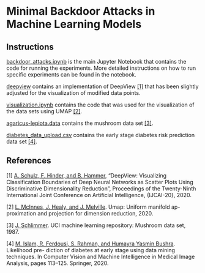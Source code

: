 # Minimal Backdoor Attacks in Machine Learning Models
## Instructions
[backdoor_attacks.ipynb](backdoor_attacks.ipynb) is the main Jupyter Notebook that contains the code for running the experiments. 
More detailed instructions on how to run specific experiments can be found in the notebook.

[deepview](deepview) contains an implementation of DeepView [[1]](#1) that has been slightly adjusted for the visualization of modified data points.

[visualization.ipynb](visualization.ipynb) contains the code that was used for the visualization of the data sets using UMAP [[2]](#2).

[agaricus-lepiota.data](agaricus-lepiota.data) contains the mushroom data set [[3]](#3).

[diabetes_data_upload.csv](diabetes_data_upload.csv) contains the early stage diabetes risk prediction data set [[4]](#4).


## References
<a id="1">[1]</a> 
[A. Schulz, F. Hinder, and B. Hammer](https://www.ijcai.org/Proceedings/2020/319), “DeepView: Visualizing Classification Boundaries of Deep Neural Networks as Scatter Plots Using Discriminative Dimensionality Reduction”, Proceedings of the Twenty-Ninth International Joint Conference on Artificial Intelligence, {IJCAI-20}, 2020.

<a id="2">[2]</a>
[L. McInnes, J. Healy, and J. Melville](https://umap-learn.readthedocs.io/en/latest/). Umap: Uniform manifold ap-
proximation and projection for dimension reduction, 2020.

<a id="3">[3]</a>
[J. Schlimmer](http://archive.ics.uci.edu/ml/datasets/Mushroom?ref=datanews.io). UCI machine learning repository: Mushroom data set, 1987.

<a id="4">[4]</a>
[M. Islam, R. Ferdousi, S. Rahman, and Humayra Yasmin Bushra](https://archive.ics.uci.edu/ml/datasets/Early+stage+diabetes+risk+prediction+dataset.). Likelihood pre-
diction of diabetes at early stage using data mining techniques. In Computer Vision
and Machine Intelligence in Medical Image Analysis, pages 113–125. Springer,
2020.
